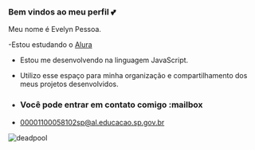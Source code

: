 ### Bem vindos ao meu perfil 💕

Meu nome é Evelyn Pessoa.

-Estou estudando o [Alura](https://www.alura.com.br)
- Estou me desenvolvendo na linguagem JavaScript.
- Utilizo esse espaço para minha organização e compartilhamento dos meus projetos desenvolvidos.


- ### Você pode entrar em contato comigo :mailbox

- 00001100058102sp@al.educacao.sp.gov.br

![deadpool](https://media1.tenor.com/m/OrWIV_jmwE0AAAAd/heart-i-love-you.gif)

